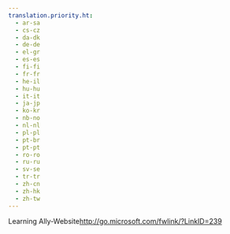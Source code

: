 ```yaml
---
translation.priority.ht: 
  - ar-sa
  - cs-cz
  - da-dk
  - de-de
  - el-gr
  - es-es
  - fi-fi
  - fr-fr
  - he-il
  - hu-hu
  - it-it
  - ja-jp
  - ko-kr
  - nb-no
  - nl-nl
  - pl-pl
  - pt-br
  - pt-pt
  - ro-ro
  - ru-ru
  - sv-se
  - tr-tr
  - zh-cn
  - zh-hk
  - zh-tw
---
```

<Token xmlns:xlink="http://www.w3.org/1999/xlink"><externalLink xmlns="http://ddue.schemas.microsoft.com/authoring/2003/5"><linkText>Learning Ally-Website</linkText><linkUri>http://go.microsoft.com/fwlink/?LinkID=239</linkUri></externalLink></Token>